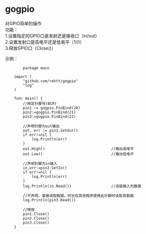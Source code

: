 # gogpio

对GPIO简单的操作
<br>
功能：<br>
	1.设置指定的GPIO口是发射还是接收口（in/out）<br>
	2.设置发射口是高电平还是低电平（1/0）<br>
	3.释放GPIO口（Close()）<br>

示例：<br>
```
		package main

	import (
		"github.com/rehtt/gogpio"
		"log"
	)

	func main() {
		//绑定针脚号(BCM)
		pin1 := gogpio.PinBind(20)
		pin2:=gogpio.PinBind(21)
		pin3:=gogpio.PinBind(22)

		//声明针脚为out输出
		out, err := pin1.SetOut()
		if err!=nil {
			log.Println(err)
		}
		out.High()								//输出高电平
		out.Low()								//输出低电平

		//声明针脚为in输入
		in,err:=pin2.SetIn()
		if err!=nil {
			log.Println(err)
		}
		log.Println(in.Read())					//读取输入的数据

		//不声明，直接读取数据。时合在其他程序使用此针脚时读取其数据
		log.Println(pin3.Read())

		//释放
		pin1.Close()
		pin2.Close()
		pin3.Close()
	}


```
